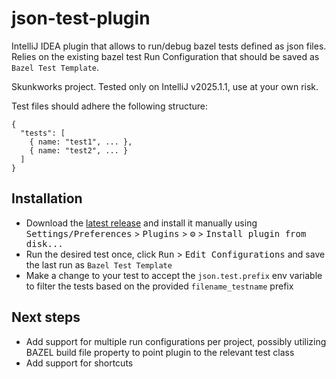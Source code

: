 # json-test-plugin

<!-- Plugin description -->
IntelliJ IDEA plugin that allows to run/debug bazel tests defined as json files. Relies on the existing bazel test Run Configuration that should be saved as `Bazel Test Template`.
<!-- Plugin description end -->

Skunkworks project. Tested only on IntelliJ v2025.1.1, use at your own risk.

Test files should adhere the following structure:

```
{
  "tests": [
    { name: "test1", ... },
    { name: "test2", ... }
  ]
}
```

## Installation

-  Download the [latest release](https://github.com/sqshq/json-test-plugin/releases/latest) and install it manually using
  <kbd>Settings/Preferences</kbd> > <kbd>Plugins</kbd> > <kbd>⚙️</kbd> > <kbd>Install plugin from disk...</kbd>
- Run the desired test once, click <kbd>Run</kbd> > <kbd>Edit Configurations</kbd> and save the last run as  `Bazel Test Template`
- Make a change to your test to accept the `json.test.prefix` env variable to filter the tests based on the provided `filename_testname` prefix

## Next steps

- Add support for multiple run configurations per project, possibly utilizing BAZEL build file property to point plugin to the relevant test class
- Add support for shortcuts
